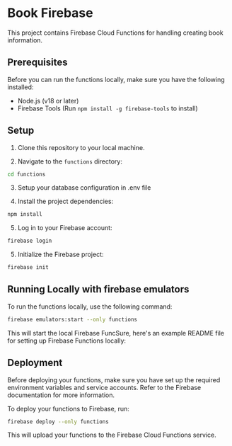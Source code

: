 # Book Firebase

This project contains Firebase Cloud Functions for handling creating book information.

## Prerequisites

Before you can run the functions locally, make sure you have the following installed:

- Node.js (v18 or later)
- Firebase Tools (Run `npm install -g firebase-tools` to install)

## Setup

1. Clone this repository to your local machine.

2. Navigate to the `functions` directory:

```bash
cd functions
```

3. Setup your database configuration in .env file

4. Install the project dependencies:

```bash
npm install
```

5. Log in to your Firebase account:

```bash
firebase login
```

5. Initialize the Firebase project:

```bash
firebase init
```

## Running Locally with firebase emulators

To run the functions locally, use the following command:

```bash
firebase emulators:start --only functions
```

This will start the local Firebase FuncSure, here's an example README file for setting up Firebase Functions locally:

## Deployment

Before deploying your functions, make sure you have set up the required environment variables and service accounts. Refer to the Firebase documentation for more information.

To deploy your functions to Firebase, run:

```bash
firebase deploy --only functions
```

This will upload your functions to the Firebase Cloud Functions service.

